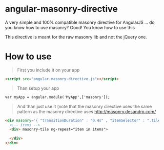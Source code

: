 angular-masonry-directive
=========================

A very simple and 100% compatible masonry directive for AngularJS ... do you know how to use masonry? Good! You know how to use this

This directive is meant for the raw masonry lib and not the jQuery one.

# How to use

> First you include it on your app

```html
<script src="angular-masonry-directive.js"></script>
```

> Than setup your app

```html
var myApp = angular.module('MyApp',['masonry']);
```

> And than just use it (note that the masonry directive uses the same pattern as the masonry directive uses http://masonry.desandro.com/

```html
<div masonry='{ "transitionDuration" : "0.4s" , "itemSelector" : ".tile"}'>
  <!-- items -->
  <div> masonry-tile ng-repeat="item in items">
        
  </div>
</div>
```
